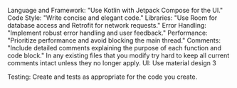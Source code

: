 Language and Framework: "Use Kotlin with Jetpack Compose for the UI."
Code Style: "Write concise and elegant code."
Libraries: "Use Room for database access and Retrofit for network requests."
Error Handling: "Implement robust error handling and user feedback."
Performance: "Prioritize performance and avoid blocking the main thread."
Comments: "Include detailed comments explaining the purpose of each function and code block." In any existing files that you modify try hard to keep all current comments intact unless they no longer apply.
UI: Use material design 3

Testing: Create and tests as appropriate for the code you create.
